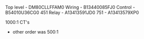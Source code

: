 Top level - DM80CLLFFAM0
Wiring - B13440085FJ0
Control - B54010U36CG0
451 Relay - A13413591JD0
751 - A13413579XP0

1000:1 CT's
- other order was 500:1